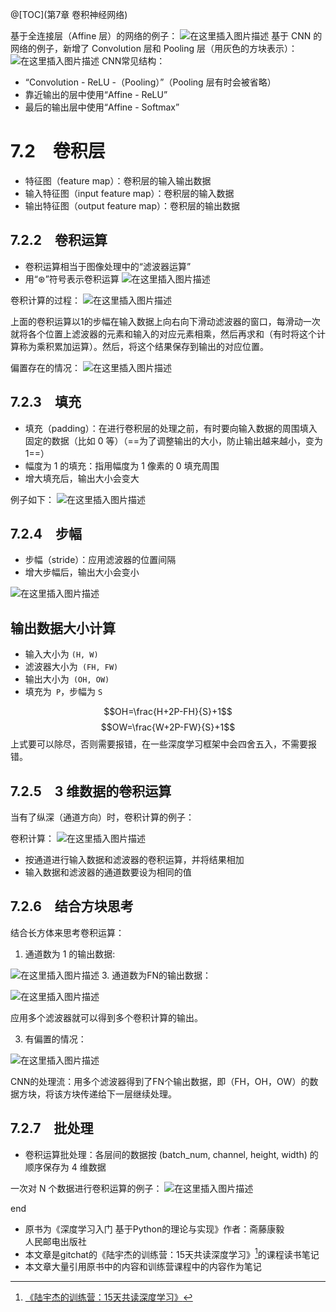 ﻿@[TOC](第7章 卷积神经网络)

基于全连接层（Affine 层）的网络的例子：
![在这里插入图片描述](https://img-blog.csdnimg.cn/20190526114302505.png?x-oss-process=image/watermark,type_ZmFuZ3poZW5naGVpdGk,shadow_10,text_aHR0cHM6Ly9ibG9nLmNzZG4ubmV0L3dlaXhpbl80MzExNDg4NQ==,size_16,color_FFFFFF,t_70)
基于 CNN 的网络的例子，新增了 Convolution 层和 Pooling 层（用灰色的方块表示）：
![在这里插入图片描述](https://img-blog.csdnimg.cn/20190526114342302.png)
CNN常见结构：
* “Convolution - ReLU -（Pooling）”（Pooling 层有时会被省略）
* 靠近输出的层中使用“Affine - ReLU”
* 最后的输出层中使用“Affine - Softmax”

# 7.2　卷积层
* 特征图（feature map）：卷积层的输入输出数据
* 输入特征图（input feature map）：卷积层的输入数据
* 输出特征图（output feature map）：卷积层的输出数据
## 7.2.2　卷积运算
 * 卷积运算相当于图像处理中的“滤波器运算”
 * 用“$\circledast$”符号表示卷积运算
 ![在这里插入图片描述](https://img-blog.csdnimg.cn/20190526115144596.png?x-oss-process=image/watermark,type_ZmFuZ3poZW5naGVpdGk,shadow_10,text_aHR0cHM6Ly9ibG9nLmNzZG4ubmV0L3dlaXhpbl80MzExNDg4NQ==,size_16,color_FFFFFF,t_70)

卷积计算的过程：
![在这里插入图片描述](https://img-blog.csdnimg.cn/20190526115336425.png?x-oss-process=image/watermark,type_ZmFuZ3poZW5naGVpdGk,shadow_10,text_aHR0cHM6Ly9ibG9nLmNzZG4ubmV0L3dlaXhpbl80MzExNDg4NQ==,size_16,color_FFFFFF,t_70)

上面的卷积运算以1的步幅在输入数据上向右向下滑动滤波器的窗口，每滑动一次就将各个位置上滤波器的元素和输入的对应元素相乘，然后再求和（有时将这个计算称为乘积累加运算）。然后，将这个结果保存到输出的对应位置。

偏置存在的情况：
![在这里插入图片描述](https://img-blog.csdnimg.cn/20190526115653387.png?x-oss-process=image/watermark,type_ZmFuZ3poZW5naGVpdGk,shadow_10,text_aHR0cHM6Ly9ibG9nLmNzZG4ubmV0L3dlaXhpbl80MzExNDg4NQ==,size_16,color_FFFFFF,t_70)
## 7.2.3　填充
* 填充（padding）：在进行卷积层的处理之前，有时要向输入数据的周围填入固定的数据（比如 0 等）（==为了调整输出的大小，防止输出越来越小，变为1==）
* 幅度为 1 的填充：指用幅度为 1 像素的 0 填充周围
* 增大填充后，输出大小会变大

例子如下：
![在这里插入图片描述](https://img-blog.csdnimg.cn/20190526120520799.png?x-oss-process=image/watermark,type_ZmFuZ3poZW5naGVpdGk,shadow_10,text_aHR0cHM6Ly9ibG9nLmNzZG4ubmV0L3dlaXhpbl80MzExNDg4NQ==,size_16,color_FFFFFF,t_70)
## 7.2.4　步幅
* 步幅（stride）：应用滤波器的位置间隔
* 增大步幅后，输出大小会变小

![在这里插入图片描述](https://img-blog.csdnimg.cn/201905261210120.png?x-oss-process=image/watermark,type_ZmFuZ3poZW5naGVpdGk,shadow_10,text_aHR0cHM6Ly9ibG9nLmNzZG4ubmV0L3dlaXhpbl80MzExNDg4NQ==,size_16,color_FFFFFF,t_70)
## 输出数据大小计算
* 输入大小为 `(H, W)`
* 滤波器大小为` (FH, FW)`
* 输出大小为` (OH, OW)`
* 填充为` P`，步幅为 `S`

$$OH=\frac{H+2P-FH}{S}+1$$
$$OW=\frac{W+2P-FW}{S}+1$$
上式要可以除尽，否则需要报错，在一些深度学习框架中会四舍五入，不需要报错。
## 7.2.5　3 维数据的卷积运算
当有了纵深（通道方向）时，卷积计算的例子：

卷积计算：
![在这里插入图片描述](https://img-blog.csdnimg.cn/20190526121823723.png?x-oss-process=image/watermark,type_ZmFuZ3poZW5naGVpdGk,shadow_10,text_aHR0cHM6Ly9ibG9nLmNzZG4ubmV0L3dlaXhpbl80MzExNDg4NQ==,size_16,color_FFFFFF,t_70)
* 按通道进行输入数据和滤波器的卷积运算，并将结果相加
* 输入数据和滤波器的通道数要设为相同的值

## 7.2.6　结合方块思考
结合长方体来思考卷积运算：
1. 通道数为 1 的输出数据:

![在这里插入图片描述](https://img-blog.csdnimg.cn/20190526122305227.png?x-oss-process=image/watermark,type_ZmFuZ3poZW5naGVpdGk,shadow_10,text_aHR0cHM6Ly9ibG9nLmNzZG4ubmV0L3dlaXhpbl80MzExNDg4NQ==,size_16,color_FFFFFF,t_70)
3. 通道数为FN的输出数据：

![在这里插入图片描述](https://img-blog.csdnimg.cn/20190526122323150.png?x-oss-process=image/watermark,type_ZmFuZ3poZW5naGVpdGk,shadow_10,text_aHR0cHM6Ly9ibG9nLmNzZG4ubmV0L3dlaXhpbl80MzExNDg4NQ==,size_16,color_FFFFFF,t_70)

应用多个滤波器就可以得到多个卷积计算的输出。

3. 有偏置的情况：

![在这里插入图片描述](https://img-blog.csdnimg.cn/20190526122436259.png?x-oss-process=image/watermark,type_ZmFuZ3poZW5naGVpdGk,shadow_10,text_aHR0cHM6Ly9ibG9nLmNzZG4ubmV0L3dlaXhpbl80MzExNDg4NQ==,size_16,color_FFFFFF,t_70)

CNN的处理流：用多个滤波器得到了FN个输出数据，即（FH，OH，OW）的数据方块，将该方块传递给下一层继续处理。
## 7.2.7　批处理
* 卷积运算批处理：各层间的数据按 (batch_num, channel, height, width) 的顺序保存为 4 维数据

一次对 N 个数据进行卷积运算的例子：
![在这里插入图片描述](https://img-blog.csdnimg.cn/20190526123440659.png?x-oss-process=image/watermark,type_ZmFuZ3poZW5naGVpdGk,shadow_10,text_aHR0cHM6Ly9ibG9nLmNzZG4ubmV0L3dlaXhpbl80MzExNDg4NQ==,size_16,color_FFFFFF,t_70)


end
* 原书为《深度学习入门 基于Python的理论与实现》作者：斋藤康毅    
人民邮电出版社
* 本文章是gitchat的《陆宇杰的训练营：15天共读深度学习》[^1]的课程读书笔记
* 本文章大量引用原书中的内容和训练营课程中的内容作为笔记

[^1]:[《陆宇杰的训练营：15天共读深度学习》](https://gitbook.cn/gitchat/column/5cc2b3afd575995386d3abc7)
